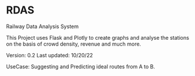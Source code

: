 # RDAS

Railway Data Analysis System

This Project uses Flask and Plotly to create graphs and analyse the stations on the basis of crowd density, revenue and much more.

Version: 0.2
Last updated: 10/20/22

UseCase: Suggesting and Predicting ideal routes from A to B.
